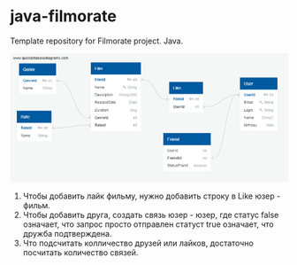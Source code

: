 # java-filmorate
Template repository for Filmorate project. Java.

![Filmorate.png](img%2FFilmorate.png)

1. Чтобы добавить лайк фильму, нужно добавить строку в Like юзер - фильм.
2. Чтобы добавить друга, создать связь юзер - юзер, где статус false означает, что запрос просто отправлен статуст true означает, что дружба подтверждена.
3. Что подсчитать колличество друзей или лайков, достаточно посчитать количество связей.